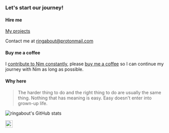 ### Let's start our journey!


#### Hire me

[My projects](https://github.com/search?o=desc&q=language%3Anim+user%3Axflywind+user%3Aplanety&s=updated&type=Repositories)

Contact me at ringabout@protonmail.com

#### Buy me a coffee

I [contribute to Nim constantly](https://github.com/nim-lang/Nim/graphs/contributors), please [buy me a coffee](https://github.com/sponsors/planety) so I can continue my journey with Nim as long as possible.

#### Why here

> The harder thing to do and the right thing to do are usually the same thing. Nothing that has meaning is easy. Easy doesn't enter into grown-up life.

![ringabout's GitHub stats](https://github-readme-stats.vercel.app/api?username=ringabout&show_icons=true&include_all_commits=true&theme=radical)

<img src="https://visitor-badge.glitch.me/badge?page_id=ringabout.ringabout" height="23">
